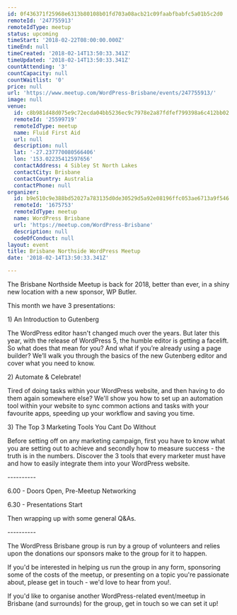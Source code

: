 ```yaml
---
id: 0f436371f25968e6313b80108b01fd703a08acb21c09faabfbabfc5a01b5c2d0
remoteId: '247755913'
remoteIdType: meetup
status: upcoming
timeStart: '2018-02-22T08:00:00.000Z'
timeEnd: null
timeCreated: '2018-02-14T13:50:33.341Z'
timeUpdated: '2018-02-14T13:50:33.341Z'
countAttending: '3'
countCapacity: null
countWaitlist: '0'
price: null
url: 'https://www.meetup.com/WordPress-Brisbane/events/247755913/'
image: null
venue:
  id: c8b981d48d075e9c72ecda04bb5236ec9c7978e2a87fdfef799398a6c412bb02
  remoteId: '25599719'
  remoteIdType: meetup
  name: Fluid First Aid
  url: null
  description: null
  lat: '-27.237770080566406'
  lon: '153.02235412597656'
  contactAddress: 4 Sibley St North Lakes
  contactCity: Brisbane
  contactCountry: Australia
  contactPhone: null
organizer:
  id: b9e510c9e388bd52027a783135d0de30529d5a92e08196ffc053ae6713a9f546
  remoteId: '1675753'
  remoteIdType: meetup
  name: WordPress Brisbane
  url: 'https://meetup.com/WordPress-Brisbane'
  description: null
  codeOfConduct: null
layout: event
title: Brisbane Northside WordPress Meetup
date: '2018-02-14T13:50:33.341Z'

---
```

<p>The Brisbane Northside Meetup is back for 2018, better than ever, in a shiny new location with a new sponsor, WP Butler.</p> <p>This month we have 3 presentations:</p> <p>1) An Introduction to Gutenberg</p> <p>The WordPress editor hasn't changed much over the years. But later this year, with the release of WordPress 5, the humble editor is getting a facelift. So what does that mean for you? And what if you’re already using a page builder? We’ll walk you through the basics of the new Gutenberg editor and cover what you need to know.</p> <p>2) Automate &amp; Celebrate!</p> <p>Tired of doing tasks within your WordPress website, and then having to do them again somewhere else? We'll show you how to set up an automation tool within your website to sync common actions and tasks with your favourite apps, speeding up your workflow and saving you time.</p> <p>3) The Top 3 Marketing Tools You Cant Do Without</p> <p>Before setting off on any marketing campaign, first you have to know what you are setting out to achieve and secondly how to measure success - the truth is in the numbers. Discover the 3 tools that every marketer must have and how to easily integrate them into your WordPress website.</p> <p>----------</p> <p>6.00 - Doors Open, Pre-Meetup Networking</p> <p>6.30 - Presentations Start</p> <p>Then wrapping up with some general Q&amp;As.</p> <p>----------</p> <p>The WordPress Brisbane group is run by a group of volunteers and relies upon the donations our sponsors make to the group for it to happen.</p> <p>If you'd be interested in helping us run the group in any form, sponsoring some of the costs of the meetup, or presenting on a topic you're passionate about, please get in touch - we'd love to hear from you!.</p> <p>If you'd like to organise another WordPress-related event/meetup in Brisbane (and surrounds) for the group, get in touch so we can set it up!</p>

